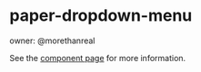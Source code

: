 paper-dropdown-menu
=====

owner: @morethanreal

See the [component page](https://www.polymer-project.org/docs/elements/paper-elements.html#paper-dropdown-menu) for more information.
